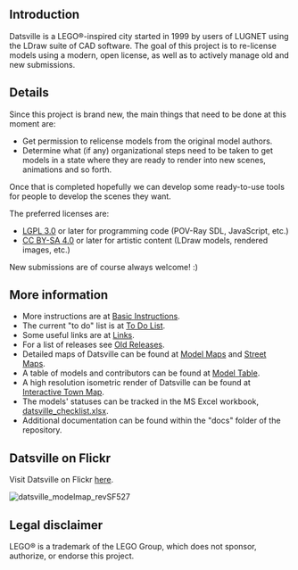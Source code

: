 ## Introduction

Datsville is a LEGO&reg;-inspired city started in 1999 by users of LUGNET using the LDraw suite of CAD software. The goal of this project is to re-license models using a modern, open license, as well as to actively manage old and new submissions.


## Details

Since this project is brand new, the main things that need to be done at this moment are:

* Get permission to relicense models from the original model authors.
* Determine what (if any) organizational steps need to be taken to get models in a state where they are ready to render into new scenes, animations and so forth.

Once that is completed hopefully we can develop some ready-to-use tools for people to develop the scenes they want.

The preferred licenses are:

* [LGPL 3.0](https://www.gnu.org/licenses/lgpl-3.0.en.html) or later for programming code (POV-Ray SDL, JavaScript, etc.)
* [CC BY-SA 4.0](https://creativecommons.org/licenses/by-sa/4.0/legalcode) or later  for artistic content (LDraw models, rendered images, etc.)

New submissions are of course always welcome! :)


## More information

* More instructions are at [Basic Instructions](https://github.com/mjhorvath/Datsville/wiki/Basic-Instructions).
* The current "to do" list is at [To Do List](https://github.com/mjhorvath/Datsville/wiki/To-Do-List).
* Some useful links are at [Links](https://github.com/mjhorvath/Datsville/wiki/Links).
* For a list of releases see [Old Releases](https://github.com/mjhorvath/Datsville/wiki/Old-Releases).
* Detailed maps of Datsville can be found at [Model Maps](https://github.com/mjhorvath/Datsville/wiki/Model-Maps) and [Street Maps](https://github.com/mjhorvath/Datsville/wiki/Street-Maps).
* A table of models and contributors can be found at [Model Table](https://mjhorvath.github.io/Datsville/docs/model-table/model-table.html).
* A high resolution isometric render of Datsville can be found at [Interactive Town Map](https://mjhorvath.github.io/Datsville/docs/interactive-town-map/interactive-town-map.html).
* The models' statuses can be tracked in the MS Excel workbook, [datsville_checklist.xlsx](https://mjhorvath.github.io/Datsville/docs/miscellaneous/datsville_notes_checklist.xlsx).
* Additional documentation can be found within the "docs" folder of the repository.


## Datsville on Flickr

Visit Datsville on Flickr [here](https://www.flickr.com/groups/datsville/).

![datsville_modelmap_revSF527](https://c1.staticflickr.com/5/4648/38973533994_6eba031c4e_c.jpg)

## Legal disclaimer

LEGO&reg; is a trademark of the LEGO Group, which does not sponsor, authorize, or endorse this project.
